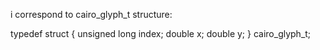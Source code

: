i correspond to cairo_glyph_t structure:typedef struct {    unsigned long        index;    double               x;    double               y;} cairo_glyph_t;